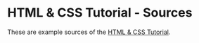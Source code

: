 # HTML & CSS Tutorial - Sources

These are example sources of the [HTML & CSS Tutorial](http://code.makery.ch/library/html-css/).
